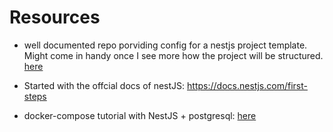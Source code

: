 # Resources
- well documented repo porviding config for a nestjs project template. Might come in handy once I see more how the project will be structured. [here](https://github.com/Saluki/nestjs-template)

- Started with the offcial docs of nestJS: https://docs.nestjs.com/first-steps

- docker-compose tutorial with NestJS + postgresql: [here](https://thanhpolimi.com/docker-compose-for-nestjs-project-5ee7644e8aa2)